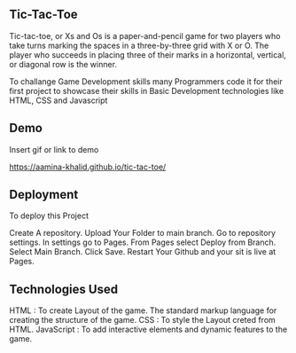 ## Tic-Tac-Toe

Tic-tac-toe, or Xs and Os is a paper-and-pencil game for two players who take turns marking the spaces in a three-by-three grid with X or O. The player who succeeds in placing three of their marks in a horizontal, vertical, or diagonal row is the winner.

To challange Game Development skills many Programmers code it for their first project to showcase their skills in Basic Development technologies like HTML, CSS and Javascript


## Demo
Insert gif or link to demo

https://aamina-khalid.github.io/tic-tac-toe/


## Deployment
To deploy this Project

Create A repository.
Upload Your Folder to main branch.
Go to repository settings.
In settings go to Pages.
From Pages select Deploy from Branch.
Select Main Branch.
Click Save.
Restart Your Github and your sit is live at Pages.



## Technologies Used

HTML : To create Layout of the game. The standard markup language for creating the structure of the game.
CSS : To style the Layout creted from HTML.
JavaScript : To add interactive elements and dynamic features to the game.
